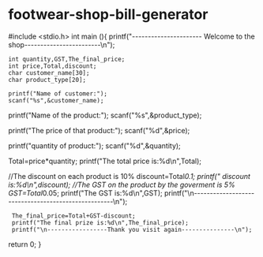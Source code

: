 # footwear-shop-bill-generator

#include <stdio.h>
int main (){
    printf("----------------------  Welcome to the shop------------------------\n");

    int quantity,GST,The_final_price;
    int price,Total,discount;
    char customer_name[30];
    char product_type[20];

    printf("Name of customer:");
    scanf("%s",&customer_name);

   printf("Name of the product:");
   scanf("%s",&product_type);

   printf("The price of that product:");
   scanf("%d",&price);

   printf("quantity of product:");
   scanf("%d",&quantity);

   Total=price*quantity;
   printf("The total price is:%d\n",Total);

   //The discount on each product is 10%
  discount=Total*0.1;
   printf(" discount is:%d\n",discount);
     //The GST on the product by the goverment is 5%
     GST=Total*0.05;
     printf("The GST is:%d\n",GST);
     printf("\n----------------------------------------------------\n");

     The_final_price=Total+GST-discount;
     printf("The final prize is:%d\n",The_final_price);
     printf("\n-----------------Thank you visit again---------------\n");
    

return 0;
}
